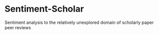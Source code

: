# Sentiment-Scholar
Sentiment analysis to the relatively unexplored domain of scholarly paper peer reviews
